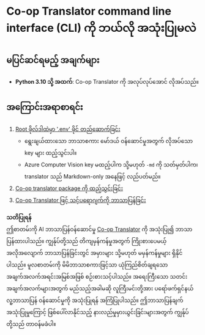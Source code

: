 <!--
CO_OP_TRANSLATOR_METADATA:
{
  "original_hash": "c64ba65e091e5d87385490fa63a8f574",
  "translation_date": "2025-06-12T18:25:47+00:00",
  "source_file": "getting_started/command-line-guide/command-line-guide.md",
  "language_code": "my"
}
-->
# Co-op Translator command line interface (CLI) ကို ဘယ်လို အသုံးပြုမလဲ

## မပြင်ဆင်ရမည့် အချက်များ

- **Python 3.10 သို့ အထက်**: Co-op Translator ကို အလုပ်လုပ်အောင် လိုအပ်သည်။

## အကြောင်းအရာစာရင်း

1. [Root ဖိုလ်ဒါထဲမှာ '.env' ဖိုင် တည်ဆောက်ခြင်း](./create-env-file.md)
   - ရွေးချယ်ထားသော ဘာသာစကား မော်ဒယ် ဝန်ဆောင်မှုအတွက် လိုအပ်သော key များ ထည့်သွင်းပါ။
   - Azure Computer Vision key မထည့်ပါက သို့မဟုတ် `-md` ကို သတ်မှတ်ပါက၊ translator သည် Markdown-only အနေဖြင့် လည်ပတ်မည်။
1. [Co-op translator package ကို ထည့်သွင်းခြင်း](./install-package.md)
1. [Co-op Translator ဖြင့် သင့်ပရောဂျက်ကို ဘာသာပြန်ခြင်း](./translator-your-project.md)

**သတိပြုရန်**  
ဤစာတမ်းကို AI ဘာသာပြန်ဝန်ဆောင်မှု [Co-op Translator](https://github.com/Azure/co-op-translator) ကို အသုံးပြု၍ ဘာသာပြန်ထားပါသည်။ ကျွန်ုပ်တို့သည် တိကျမှန်ကန်မှုအတွက် ကြိုးစားပေမယ့် အလိုအလျောက် ဘာသာပြန်ခြင်းတွင် အမှားများ သို့မဟုတ် မမှန်ကန်မှုများ ရှိနိုင်ပါသည်။ မူလစာတမ်းကို မိမိဘာသာစကားဖြင့်သာ ယုံကြည်စိတ်ချရသော အချက်အလက်အရင်းအမြစ်အဖြစ် စဉ်းစားသင့်ပါသည်။ အရေးကြီးသော သတင်းအချက်အလက်များအတွက် မည်သည့်အခါမဆို လူကြီးမင်းတို့အား ပရော်ဖက်ရှင်နယ် လူ့ဘာသာပြန် ဝန်ဆောင်မှုကို အသုံးပြုရန် အကြံပြုပါသည်။ ဤဘာသာပြန်ချက် အသုံးပြုမှုကြောင့် ဖြစ်ပေါ်လာနိုင်သည့် နားလည်မှုမှားယွင်းခြင်းများအတွက် ကျွန်ုပ်တို့သည် တာဝန်မခံပါ။
